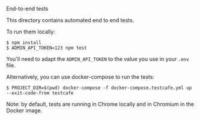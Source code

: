 End-to-end tests

This directory contains automated end to end tests.

To run them locally:

```console
$ npm install
$ ADMIN_API_TOKEN=123 npm test
```

You'll need to adapt the `ADMIN_API_TOKEN` to the value you use in your `.env` file.

Alternatively, you can use docker-compose to run the tests:

```console
$ PROJECT_DIR=$(pwd) docker-compose -f docker-compose.testcafe.yml up --exit-code-from testcafe
```

Note: by default, tests are running in Chrome locally and in Chromium in the Docker image.
